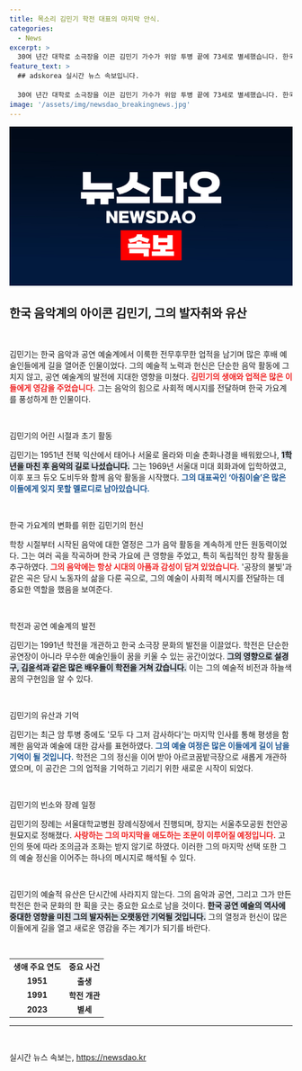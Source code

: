 ```yaml
---
title: 목소리 김민기 학전 대표의 마지막 안식.
categories:
  - News
excerpt: >
  30여 년간 대학로 소극장을 이끈 김민기 가수가 위암 투병 끝에 73세로 별세했습니다. 한국 음악과 문화에 지대한 영향을 미친 그의 발자취는 잊혀지지 않을 것입니다.
feature_text: >
  ## adskorea 실시간 뉴스 속보입니다.

  30여 년간 대학로 소극장을 이끈 김민기 가수가 위암 투병 끝에 73세로 별세했습니다. 한국 음악과 문화에 지대한 영향을 미친 그의 발자취는 잊혀지지 않을 것입니다.
image: '/assets/img/newsdao_breakingnews.jpg'
---
```


<p><img src="/assets/img/newsdao_breakingnews.jpg" alt="adskorea 속보" /></p>

<h2 data-ke-size="size26">한국 음악계의 아이콘 김민기, 그의 발자취와 유산</h2>

<p data-ke-size="size16">&nbsp;</p>

<p>김민기는 한국 음악과 공연 예술계에서 이룩한 전무후무한 업적을 남기며 많은 후배 예술인들에게 길을 열어준 인물이었다. 그의 예술적 노력과 헌신은 단순한 음악 활동에 그치지 않고, 공연 예술계의 발전에 지대한 영향을 미쳤다. <b><span style="color: #ee2323;">김민기의 생애와 업적은 많은 이들에게 영감을 주었습니다.</span></b> 그는 음악의 힘으로 사회적 메시지를 전달하며 한국 가요계를 풍성하게 한 인물이다.</p>

<p data-ke-size="size16">&nbsp;</p>

<p>김민기의 어린 시절과 초기 활동</p>

<p>김민기는 1951년 전북 익산에서 태어나 서울로 올라와 미술 춘화나경을 배워왔으나, <b><span style="background-color: #21538527;">1학년을 마친 후 음악의 길로 나섰습니다.</span></b> 그는 1969년 서울대 미대 회화과에 입학하였고, 이후 포크 듀오 도비두와 함께 음악 활동을 시작했다. <b><span style="color: #1a5490;">그의 대표곡인 ‘아침이슬’은 많은 이들에게 잊지 못할 멜로디로 남아있습니다.</span></b></p>

<p data-ke-size="size16">&nbsp;</p>

<p>한국 가요계의 변화를 위한 김민기의 헌신</p>

<p>학창 시절부터 시작된 음악에 대한 열정은 그가 음악 활동을 계속하게 만든 원동력이었다. 그는 여러 곡을 작곡하며 한국 가요에 큰 영향을 주었고, 특히 독립적인 창작 활동을 추구하였다. <b><span style="color: #ee2323;">그의 음악에는 항상 시대의 아픔과 감성이 담겨 있었습니다.</span></b> '공장의 불빛'과 같은 곡은 당시 노동자의 삶을 다룬 곡으로, 그의 예술이 사회적 메시지를 전달하는 데 중요한 역할을 했음을 보여준다.</p>

<p data-ke-size="size16">&nbsp;</p>

<p>학전과 공연 예술계의 발전</p>

<p>김민기는 1991년 학전을 개관하고 한국 소극장 문화의 발전을 이끌었다. 학전은 단순한 공연장이 아니라 무수한 예술인들이 꿈을 키울 수 있는 공간이었다. <b><span style="background-color: #21538527;">그의 영향으로 설경구, 김윤석과 같은 많은 배우들이 학전을 거쳐 갔습니다.</span></b> 이는 그의 예술적 비전과 하늘색 꿈의 구현임을 알 수 있다.</p>

<p data-ke-size="size16">&nbsp;</p>

<p>김민기의 유산과 기억</p>

<p>김민기는 최근 암 투병 중에도 '모두 다 그저 감사하다'는 마지막 인사를 통해 평생을 함께한 음악과 예술에 대한 감사를 표현하였다. <b><span style="color: #1a5490;">그의 예술 여정은 많은 이들에게 길이 남을 기억이 될 것입니다.</span></b> 학전은 그의 정신을 이어 받아 아르코꿈밭극장으로 새롭게 개관하였으며, 이 공간은 그의 업적을 기억하고 기리기 위한 새로운 시작이 되었다.</p>

<p data-ke-size="size16">&nbsp;</p>

<p>김민기의 빈소와 장례 일정</p>

<p>김민기의 장례는 서울대학교병원 장례식장에서 진행되며, 장지는 서울추모공원 천안공원묘지로 정해졌다. <b><span style="color: #ee2323;">사랑하는 그의 마지막을 애도하는 조문이 이루어질 예정입니다.</span></b> 고인의 뜻에 따라 조의금과 조화는 받지 않기로 하였다. 이러한 그의 마지막 선택 또한 그의 예술 정신을 이어주는 하나의 메시지로 해석될 수 있다.</p>

<p data-ke-size="size16">&nbsp;</p>

<p>김민기의 예술적 유산은 단시간에 사라지지 않는다. 그의 음악과 공연, 그리고 그가 만든 학전은 한국 문화의 한 획을 긋는 중요한 요소로 남을 것이다. <b><span style="background-color: #21538527;">한국 공연 예술의 역사에 중대한 영향을 미친 그의 발자취는 오랫동안 기억될 것입니다.</span></b> 그의 열정과 헌신이 많은 이들에게 길을 열고 새로운 영감을 주는 계기가 되기를 바란다. </p>

<p data-ke-size="size16">&nbsp;</p> 

<table style="width:100%; border-collapse:collapse;">
    <tr>
        <th style="text-align: center; height: 17px;"><b>생애 주요 연도</b></th>
        <th style="text-align: center; height: 17px;"><b>중요 사건</b></th>
    </tr>
    <tr>
        <td style="text-align: center; height: 17px;"><b>1951</b></td>
        <td style="text-align: center; height: 17px;"><b>출생</b></td>
    </tr>
    <tr>
        <td style="text-align: center; height: 17px;"><b>1991</b></td>
        <td style="text-align: center; height: 17px;"><b>학전 개관</b></td>
    </tr>
    <tr>
        <td style="text-align: center; height: 17px;"><b>2023</b></td>
        <td style="text-align: center; height: 17px;"><b>별세</b></td>
    </tr>
</table>

<hr />

<p data-ke-size="size16">&nbsp;</p>
실시간 뉴스 속보는, <a href="https://newsdao.kr" rel="dofollow">https://newsdao.kr</a>


